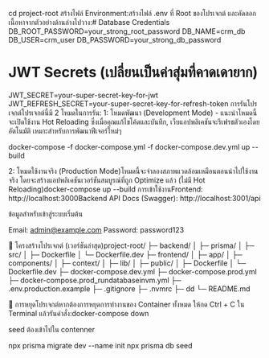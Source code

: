 cd project-root
สร้างไฟล์ Environment:สร้างไฟล์ .env ที่ Root ของโปรเจกต์ และคัดลอกเนื้อหาจากตัวอย่างด้านล่างไปวาง:# Database Credentials
DB_ROOT_PASSWORD=your_strong_root_password
DB_NAME=crm_db
DB_USER=crm_user
DB_PASSWORD=your_strong_db_password

# JWT Secrets (เปลี่ยนเป็นค่าสุ่มที่คาดเดายาก)

JWT_SECRET=your-super-secret-key-for-jwt
JWT_REFRESH_SECRET=your-super-secret-key-for-refresh-token
การรันโปรเจกต์โปรเจกต์นี้มี 2 โหมดในการรัน: 
1: โหมดพัฒนา (Development Mode) - แนะนำโหมดนี้จะเปิดใช้งาน Hot Reloading ซึ่งเมื่อคุณแก้ไขโค้ดและบันทึก, เว็บแอปพลิเคชันจะรีเฟรชตัวเองโดยอัตโนมัติ เหมาะสำหรับการพัฒนาฟีเจอร์ใหม่ๆ 

docker-compose -f docker-compose.yml -f docker-compose.dev.yml up --build


2: โหมดใช้งานจริง (Production Mode)โหมดนี้จะจำลองสภาพแวดล้อมเหมือนตอนนำไปใช้งานจริง โดยจะสร้างแอปพลิเคชันเวอร์ชันสมบูรณ์ที่ถูก Optimize แล้ว (ไม่มี Hot Reloading)docker-compose up --build
การเข้าใช้งานFrontend: http://localhost:3000Backend API Docs (Swagger): http://localhost:3001/api

ข้อมูลสำหรับเข้าสู่ระบบเริ่มต้น

Email: admin@example.com
Password: password123

📂 โครงสร้างโปรเจกต์ (เวอร์ชันล่าสุด)project-root/
├─ backend/
│ ├─ prisma/
│ ├─ src/
│ ├─ Dockerfile
│ └─ Dockerfile.dev
├─ frontend/
│ ├─ app/
│ ├─ components/
│ ├─ context/
│ ├─ lib/
│ ├─ public/
│ ├─ Dockerfile
│ └─ Dockerfile.dev
├─ docker-compose.dev.yml
├─ docker-compose.prod.yml
├─ docker-compose.prod_rundatabaseinvm.yml
├─ .env.production.example
├─ .gitignore
├─ .nvmrc
├─ dd
└─ README.md

🛑 การหยุดโปรเจกต์หากต้องการหยุดการทำงานของ Container ทั้งหมด ให้กด Ctrl + C ใน Terminal แล้วรันคำสั่ง:docker-compose down


seed ต้องเข้าไปใน contenner

npx prisma migrate dev --name init
npx prisma db seed
